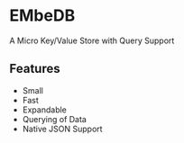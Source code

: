 # EMbeDB

A Micro Key/Value Store with Query Support

## Features

* Small
* Fast
* Expandable
* Querying of Data
* Native JSON Support
